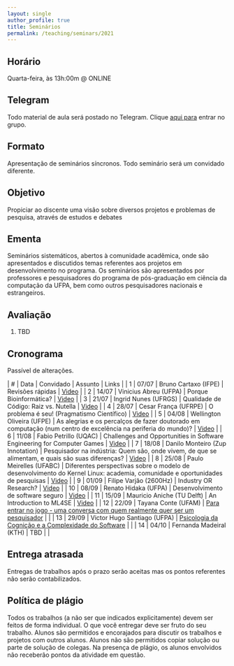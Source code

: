 ```yaml
---
layout: single
author_profile: true
title: Seminários
permalink: /teaching/seminars/2021
---
```


## Horário

Quarta-feira, às 13h:00m @ ONLINE

## Telegram

Todo material de aula será postado no Telegram. Clique [aqui para](https://t.me/joinchat/3XE6d_nE8Ck2ZTEx) entrar no grupo.

## Formato

Apresentação de seminários síncronos. Todo seminário será um convidado diferente.

## Objetivo

Propiciar ao discente uma visão sobre diversos projetos e problemas de pesquisa,
através de estudos e debates

## Ementa

Seminários sistemáticos, abertos à comunidade acadêmica, onde são apresentados e discutidos temas referentes aos projetos em desenvolvimento no programa. Os seminários são apresentados por professores e pesquisadores do programa de pós-graduação em ciência da computação da UFPA, bem como outros pesquisadores nacionais e estrangeiros.

## Avaliação

1. TBD

## Cronograma

Passível de alterações.

| # | Data  | Convidado                         | Assunto          | Links |
| 1 | 07/07 | Bruno Cartaxo (IFPE)              | Revisões rápidas | [Video](https://drive.google.com/file/d/1v0KXK_-WanTMbBsNuffIw1nOeY7Xi_mj/view?usp=sharing)      |
| 2 | 14/07 | Vinicius Abreu (UFPA)             | Porque Bioinformática?        | [Video](https://drive.google.com/file/d/15-drxBkX8t01p_lzcfMd9euJjCXN00T0/view?usp=sharing)      |
| 3 | 21/07 | Ingrid Nunes (UFRGS)              | Qualidade de Código: Raiz vs. Nutella | [Video](https://drive.google.com/file/d/1_oWmVPhur_9324XyFAyqmhTa2NdziPwd/view?usp=sharing)  |
| 4 | 28/07 | Cesar França (UFRPE)              | O problema é seu! (Pragmatismo Científico)                 | [Video](https://drive.google.com/file/d/1IUgokeALXS3DK0ta8vKpIi-lUbL7iXCP/view)      |
| 5 | 04/08 | Wellington Oliveira (UFPE)        | As alegrias e os percalços de fazer doutorado em computação (num centro de excelência na periferia do mundo)?      | [Video](https://drive.google.com/file/d/1XdMrkoNvVVaJF6pPb7mjj2COFwdIdIUq/view?usp=sharing)       |
| 6 | 11/08 | Fabio Petrillo (UQAC)             | Challenges and Opportunities in Software Engineering for Computer Games              | [Video](https://drive.google.com/file/d/1CiM4-Dggdo9J2JuHf550-8uInuxVNeZD/view?usp=sharing)      |
| 7 | 18/08 | Danilo Monteiro (Zup Innotation)  | Pesquisador na indústria: Quem são, onde vivem, de que se alimentam, e quais são suas diferenças?              | [Video](https://drive.google.com/file/d/1kbMYIH-lSx_HajOR_q-Q3zHK7sxKSTbK/view?usp=sharing)      |
| 8 | 25/08 | Paulo Meirelles (UFABC)           | Diferentes perspectivas sobre o modelo de desenvolvimento do Kernel Linux: academia, comunidade e oportunidades de pesquisas              | [Video](https://drive.google.com/file/d/1pv3JMoyu4EzN4AFMfcWojyU76kwJyyaB/view?usp=sharing)      |
| 9 | 01/09 | Filipe Varjão (2600Hz)            | Industry OR Research?       | [Video](https://drive.google.com/file/d/1k9zZZNV1IByQJ74U9q-epLYIrvfQkhLi/view?usp=sharing)      |
| 10 | 08/09 | Renato Hidaka (UFPA)             | Desenvolvimento de software seguro    | [Video](https://drive.google.com/file/d/1gHhQC11v95c8rGPKIKwzMmVIgZH35uMl/view?usp=sharing)      |
| 11 | 15/09 | Mauricio Aniche (TU Delft)       | An Introduction to ML4SE | [Video](https://drive.google.com/file/d/1d6Z5W__6nFYfAgWAvMYuBj9QijjhCdD1/view?usp=sharing)  |
| 12 | 22/09 | Tayana Conte (UFAM)              | [Para entrar no jogo - uma conversa com quem realmente quer ser um pesquisador](https://drive.google.com/file/d/14ODxbAFOMombuUVtZzUs3czyUWqm01Q2/view?usp=sharing)              |       |
| 13 | 29/09 | Victor Hugo Santiago (UFPA)      | [Psicologia da Cognição e a Complexidade do Software](https://drive.google.com/file/d/1KqLDKqkWyPMzyn6YpWYuy350X-TjI5O8/view?usp=sharing)              |       |
| 14 | 04/10 | Fernanda Madeiral (KTH)          | TBD              |       |


## Entrega atrasada

Entregas de trabalhos após o prazo serão aceitas mas os pontos referentes não serão contabilizados.

## Política de plágio

Todos os trabalhos (a não ser que indicados explicitamente) devem ser feitos de forma individual. O que você entregar deve ser fruto do seu trabalho. Alunos são permitidos e encorajados para discutir os trabalhos e projetos com outros alunos. Alunos não são permitidos copiar solução ou parte de solução de colegas. Na presença de plágio, os alunos envolvidos não receberão pontos da atividade em questão.
